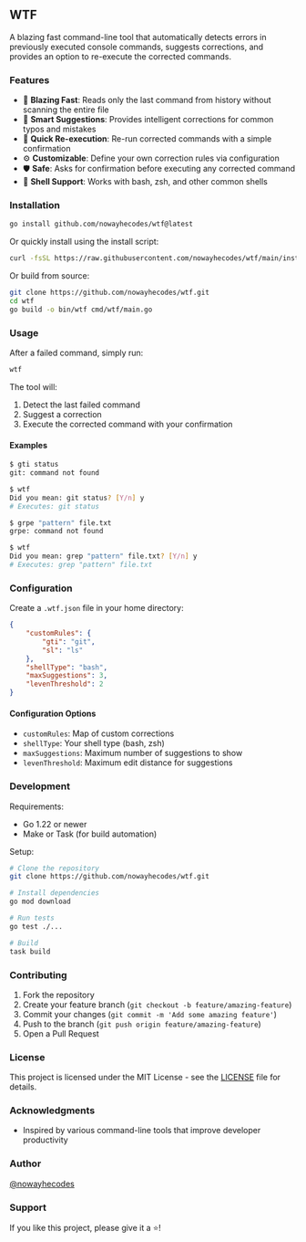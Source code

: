 ## WTF

A blazing fast command-line tool that automatically detects errors in previously executed console commands, suggests corrections, and provides an option to re-execute the corrected commands.

### Features

- 🚀 **Blazing Fast**: Reads only the last command from history without scanning the entire file
- 🎯 **Smart Suggestions**: Provides intelligent corrections for common typos and mistakes
- 🔄 **Quick Re-execution**: Re-run corrected commands with a simple confirmation
- ⚙️ **Customizable**: Define your own correction rules via configuration
- 🛡️ **Safe**: Asks for confirmation before executing any corrected command
- 🔌 **Shell Support**: Works with bash, zsh, and other common shells

### Installation

```bash
go install github.com/nowayhecodes/wtf@latest
```

Or quickly install using the install script:

```bash
curl -fsSL https://raw.githubusercontent.com/nowayhecodes/wtf/main/install.sh | sh
```

Or build from source:

```bash
git clone https://github.com/nowayhecodes/wtf.git
cd wtf
go build -o bin/wtf cmd/wtf/main.go
```

### Usage

After a failed command, simply run:

```bash
wtf
```

The tool will:
1. Detect the last failed command
2. Suggest a correction
3. Execute the corrected command with your confirmation

#### Examples

```bash
$ gti status
git: command not found

$ wtf
Did you mean: git status? [Y/n] y
# Executes: git status
```

```bash
$ grpe "pattern" file.txt
grpe: command not found

$ wtf
Did you mean: grep "pattern" file.txt? [Y/n] y
# Executes: grep "pattern" file.txt
```

### Configuration

Create a `.wtf.json` file in your home directory:

```json
{
    "customRules": {
        "gti": "git",
        "sl": "ls"
    },
    "shellType": "bash",
    "maxSuggestions": 3,
    "levenThreshold": 2
}
```

#### Configuration Options

- `customRules`: Map of custom corrections
- `shellType`: Your shell type (bash, zsh)
- `maxSuggestions`: Maximum number of suggestions to show
- `levenThreshold`: Maximum edit distance for suggestions

### Development

Requirements:
- Go 1.22 or newer
- Make or Task (for build automation)

Setup:

```bash
# Clone the repository
git clone https://github.com/nowayhecodes/wtf.git

# Install dependencies
go mod download

# Run tests
go test ./...

# Build
task build
```

### Contributing

1. Fork the repository
2. Create your feature branch (`git checkout -b feature/amazing-feature`)
3. Commit your changes (`git commit -m 'Add some amazing feature'`)
4. Push to the branch (`git push origin feature/amazing-feature`)
5. Open a Pull Request

### License

This project is licensed under the MIT License - see the [LICENSE](LICENSE) file for details.

### Acknowledgments

- Inspired by various command-line tools that improve developer productivity

### Author

[@nowayhecodes](https://github.com/nowayhecodes)

### Support

If you like this project, please give it a ⭐️!